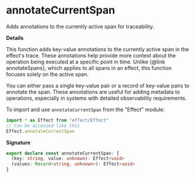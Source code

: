# annotateCurrentSpan

Adds annotations to the currently active span for traceability.

**Details**

This function adds key-value annotations to the currently active span in the
effect's trace. These annotations help provide more context about the
operation being executed at a specific point in time. Unlike
{@link annotateSpans}, which applies to all spans in an effect, this function
focuses solely on the active span.

You can either pass a single key-value pair or a record of key-value pairs to
annotate the span. These annotations are useful for adding metadata to
operations, especially in systems with detailed observability requirements.

To import and use `annotateCurrentSpan` from the "Effect" module:

```ts
import * as Effect from "effect/Effect"
// Can be accessed like this
Effect.annotateCurrentSpan
```

**Signature**

```ts
export declare const annotateCurrentSpan: {
  (key: string, value: unknown): Effect<void>
  (values: Record<string, unknown>): Effect<void>
}
```
